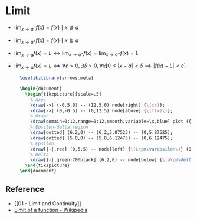 # Limit

- $\lim_{x\to a^-}f(x)=f(x)\mid x\lessapprox a$  
- $\lim_{x\to a^+}f(x)=f(x)\mid x\gtrapprox a$  
- $\lim_{x\to a}f(x)=L\iff\lim_{x\to a^-}f(x)=\lim_{x\to a^{+}}f(x)=L$  
- $\lim_{x\to a}f(x)=L \iff \forall \varepsilon>0,\exists \delta>0,\forall x\left[0<\left\lvert x-a\right\rvert<\delta\implies\left\lvert f(x)-L\right\rvert<\varepsilon\right]$  

  ``` tikz
	\usetikzlibrary{arrows.meta}

	\begin{document}
	  \begin{tikzpicture}[scale=.5]
		% Axes
		\draw[->] (-0.5,0) -- (12.5,0) node[right] {\(x\)};  
		\draw[->] (0,-0.5) -- (0,12.5) node[above] {\(f(x)\)};
		% Graph
		\draw[domain=0:12,range=0:12,smooth,variable=\x,blue] plot ({\x},{(\x^3-18*\x^2+88*\x-96)/32+6});
		% Epsilon-delta region
		\draw[dotted] (6.2,0) -- (6.2,5.87525) -- (0,5.87525);
		\draw[dotted] (5.8,0) -- (5.8,6.12475) -- (0,6.12475);
		% Epsilon
		\draw[|-|,red] (0,5.5) -- node[left] {\(L\pm\varepsilon\)} (0,6.5);
		% Delta
		\draw[|-|,green!70!black] (6.2,0) -- node[below] {\(a\pm\delta\)} (5.8,0);
	  \end{tikzpicture}
	\end{document}
  ```

## Reference

- [[01 - Limit and Continuity]]
- [Limit of a function - Wikipedia](https://en.wikipedia.org/wiki/Limit_of_a_function)

